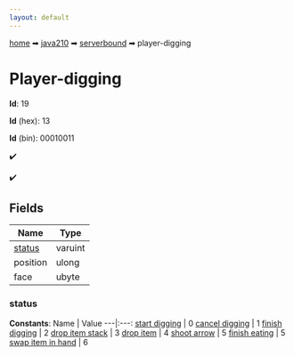 ```yaml
---
layout: default
---
```


[home](/) ➡ [java210](/protocol/java210) ➡ [serverbound](/protocol/java210/serverbound) ➡ player-digging

# Player-digging

**Id**: 19

**Id** (hex): 13

**Id** (bin): 00010011

✔️

✔️

## Fields

Name | Type
---|---
[status](#status) | varuint
position | ulong
face | ubyte

### status

**Constants**:
Name | Value
---|:---:
[start digging](status_start-digging) | 0
[cancel digging](status_cancel-digging) | 1
[finish digging](status_finish-digging) | 2
[drop item stack](status_drop-item-stack) | 3
[drop item](status_drop-item) | 4
[shoot arrow](status_shoot-arrow) | 5
[finish eating](status_finish-eating) | 5
[swap item in hand](status_swap-item-in-hand) | 6

